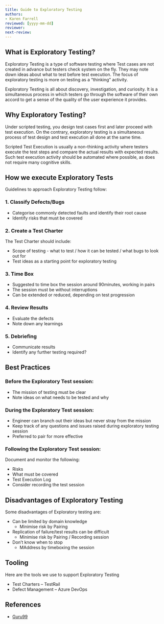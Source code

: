 ```yaml
---
title: Guide to Exploratory Testing
authors: 
- Karen Farrell
reviewed: [yyyy-mm-dd]
reviewer:
next-review:
---
```


## What is Exploratory Testing?
Exploratory Testing is a type of software testing where Test cases are not created in advance but testers check system on the fly. They may note down ideas about what to test before test execution. The focus of exploratory testing is more on testing as a “thinking” activity.

Exploratory Testing is all about discovery, investigation, and curiosity. It is a simultaneous process in which testers go through the software of their own accord to get a sense of the quality of the user experience it provides.

## Why Exploratory Testing?
Under scripted testing, you design test cases first and later proceed with test execution. On the contrary, exploratory testing is a simultaneous process of test design and test execution all done at the same time.

Scripted Test Execution is usually a non-thinking activity where testers execute the test steps and compare the actual results with expected results. Such test execution activity should be automated where possible, as does not require many cognitive skills.

## How we execute Exploratory Tests
Guidelines to approach Exploratory Testing follow:

### 1. Classify Defects/Bugs
- Categorise commonly detected faults and identify their root cause
- Identify risks that must be covered

### 2. Create a Test Charter
The Test Charter should include:
- Scope of testing - what to test / how it can be tested / what bugs to look out for
- Test ideas as a starting point for exploratory testing

### 3. Time Box
- Suggested to time box the session around 90minutes, working in pairs
- The session must be without interruptions
- Can be extended or reduced, depending on test progression

### 4. Review Results
- Evaluate the defects
- Note down any learnings

### 5. Debriefing
- Communicate results
- Identify any further testing required?

## Best Practices
### Before the Exploratory Test session:
- The mission of testing must be clear
- Note ideas on what needs to be tested and why

### During the Exploratory Test session:
- Engineer can branch out their ideas but never stray from the mission
- Keep track of any questions and issues raised during exploratory testing session
- Preferred to pair for more effective 

### Following the Exploratory Test session:
Document and monitor the following:
- Risks
- What must be covered
- Test Execution Log
- Consider recording the test session


## Disadvantages of Exploratory Testing
Some disadvantages of Exploratory testing are:
- Can be limited by domain knowledge
  - Minimise risk by Pairing
- Replication of failure/test results can be difficult
  - Minimise risk by Pairing / Recording session
- Don’t know when to stop
  - MAddress by timeboxing the session

## Tooling
Here are the tools we use to support Exploratory Testing
- Test Charters – TestRail
- Defect Management – Azure DevOps


## References
- [Guru99](https://www.guru99.com/exploratory-testing.html)
